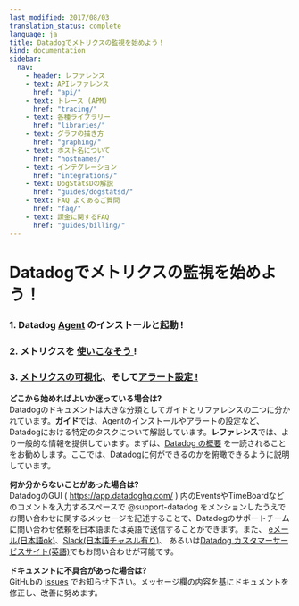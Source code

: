 ```yaml
---
last_modified: 2017/08/03
translation_status: complete
language: ja
title: Datadogでメトリクスの監視を始めよう！
kind: documentation
sidebar:
  nav:
    - header: レファレンス
    - text: APIレファレンス
      href: "api/"
    - text: トレース (APM)
      href: "tracing/"
    - text: 各種ライブラリー
      href: "libraries/"
    - text: グラフの描き方
      href: "graphing/"
    - text: ホスト名について
      href: "hostnames/"
    - text: インテグレーション
      href: "integrations/"
    - text: DogStatsDの解説
      href: "guides/dogstatsd/"
    - text: FAQ よくあるご質問
      href: "faq/"
    - text: 課金に関するFAQ
      href: "guides/billing/"
---
```

<!--
 <h1 id="pagetitle">Get Started with Datadog </h1>
 <h3 class="big_number alert alert-warning linked-header" id="get-the-datadog-agent1-running">
 <a class="header-link" href="#get-the-datadog-agent1-running"><span class="glyphicon glyphicon-link" aria-hidden="true"></span></a>1. Get the Datadog <a href="https://app.datadoghq.com/account/settings#agent">Agent</a> running!</h3>
 <h3 class="big_number alert alert-success linked-header" id="dive-into-metrics2">
 <a class="header-link" href="#dive-into-metrics2"><span class="glyphicon glyphicon-link" aria-hidden="true"></span></a>2. Dive into <a href="/guides/metrics/">Metrics</a>!</h3>
 <h3 class="big_number alert alert-info linked-header" id="graph-them3">
 <a class="header-link" href="#graph-them3"><span class="glyphicon glyphicon-link" aria-hidden="true"></span></a>3. <a href="/graphing/">Graph them!</a>
 </h3>
-->

<h1 id="pagetitle">Datadogでメトリクスの監視を始めよう！ </h1>
<h3 class="big_number alert alert-warning linked-header" id="get-the-datadog-agent1-running">
<a class="header-link" href="#get-the-datadog-agent1-running"><span class="glyphicon glyphicon-link" aria-hidden="true"></span></a>1. Datadog <a href="https://app.datadoghq.com/account/settings#agent">Agent</a> のインストールと起動 !</h3>
<h3 class="big_number alert alert-success linked-header" id="dive-into-metrics2">
<a class="header-link" href="#dive-into-metrics2"><span class="glyphicon glyphicon-link" aria-hidden="true"></span></a>2. メトリクスを <a href="guides/metrics/">使いこなそう </a>!</h3>
<h3 class="big_number alert alert-info linked-header" id="graph-them3">
<a class="header-link" href="#graph-them3"><span class="glyphicon glyphicon-link" aria-hidden="true"></span></a>3. <a href="graphing/">メトリクスの可視化</a>、そして<a href="guides/monitors/">アラート設定 !</a>
</h3>

<!--
<p><strong>Not sure where to look?</strong> Our documentation is split into guides and references. Guides explain how to
    accomplish a particular task with Datadog, while the references are more general (as you might expect).
    It might be a good idea to start with the <a href="/overview/">Datadog Overview</a>, which explains Datadog’s
capabilities at a high level.</p>
-->

<p><strong>どこから始めればよいか迷っている場合は?</strong>
<br> Datadogのドキュメントは大きな分類としてガイドとリファレンスの二つに分かれています。<strong>ガイド</strong>では、Agentのインストールやアラートの設定など、Datadogにおける特定のタスクについて解説しています。<strong>レファレンス</strong>では、より一般的な情報を提供しています。まずは、<a href="guides/overview/">Datadog の概要</a> を一読されることをお勧めします。ここでは、Datadogに何ができるのかを俯瞰できるように説明しています。</p>

<!--
<p><strong>If you have questions, we’re here to help.</strong> You can get in touch with
    our support team by mentioning @support-datadog in a comment on Datadog itself, or by
    <a href="/help/#email">email</a>, on <a href="/help/#slack">Slack</a>, or on our <a href="https://help.datadoghq.com/hc/en-us/requests/new">customer service site</a>.</p>
-->

<p><strong>何か分からないことがあった場合は?</strong>
<br> DatadogのGUI ( <a href="https://app.datadoghq.com/">https://app.datadoghq.com/</a> ) 内のEventsやTimeBoardなどのコメントを入力するスペースで @support-datadog をメンションしたうえでお問い合わせに関するメッセージを記述することで、Datadogのサポートチームに問い合わせ依頼を日本語または英語で送信することができます。また、
    <a href="/help/#email">eメール(日本語ok)</a>、<a href="/help/#slack">Slack(日本語チャネル有り)</a>、 あるいは<a href="https://help.datadoghq.com/hc/en-us/requests/new">Datadog カスタマーサービスサイト(英語)</a>でもお問い合わせが可能です。</p>

<!--
<p><strong>Find a mistake in this documentation?</strong> <a href="https://github.com/DataDog/documentation/issues">Let us know on GitHub</a>
and we’ll take care of it.</p>
-->

<p><strong>ドキュメントに不具合があった場合は?</strong>
<br>GitHubの <a href="https://github.com/DataDog/documentation/issues">issues</a>
でお知らせ下さい。メッセージ欄の内容を基にドキュメントを修正し、改善に努めます。</p>

<!--
[1]: https://app.datadoghq.com/account/settings#agent
[2]: /guides/metrics/
[3]: /graphing/
[4]: /overview/
[5]: https://app.datadoghq.com/event/stream
[6]: /help/#email
[7]: /help/#irc
[8]: https://help.datadoghq.com/hc/en-us/requests/new
[9]: https://github.com/DataDog/documentation/issues
[102]: /ja/guides/metrics/
[103]: /ja/graphing/
[104]: /ja/guides/overview/
[106]: /ja/help/#email
[107]: /ja/help/#irc
[111]: /ja/guides/monitoring/
-->
